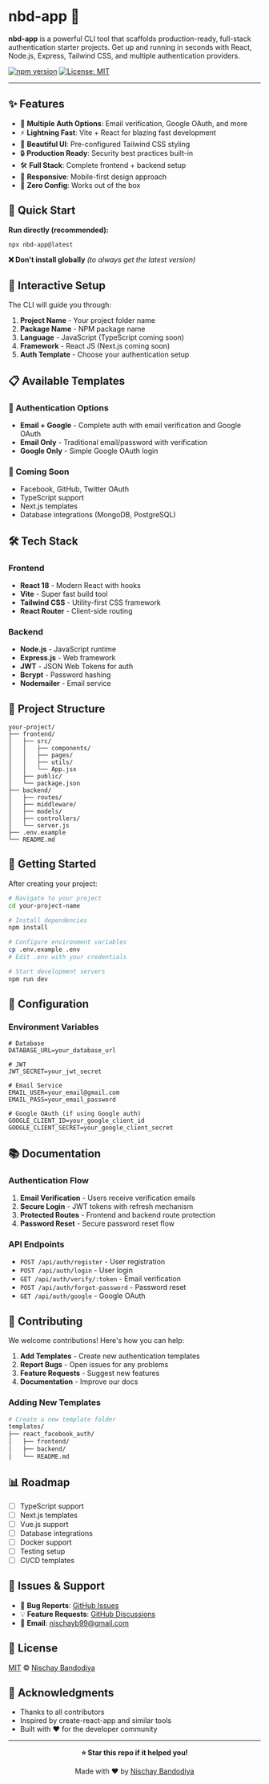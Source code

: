 # nbd-app 🚀

**nbd-app** is a powerful CLI tool that scaffolds production-ready, full-stack authentication starter projects. Get up and running in seconds with React, Node.js, Express, Tailwind CSS, and multiple authentication providers.

[![npm version](https://badge.fury.io/js/nbd-app.svg)](https://badge.fury.io/js/nbd-app)
[![License: MIT](https://img.shields.io/badge/License-MIT-yellow.svg)](https://opensource.org/licenses/MIT)

---

## ✨ Features

- 🎯 **Multiple Auth Options**: Email verification, Google OAuth, and more
- ⚡ **Lightning Fast**: Vite + React for blazing fast development
- 🎨 **Beautiful UI**: Pre-configured Tailwind CSS styling
- 🔒 **Production Ready**: Security best practices built-in
- 🛠️ **Full Stack**: Complete frontend + backend setup
- 📱 **Responsive**: Mobile-first design approach
- 🚀 **Zero Config**: Works out of the box

## 🚀 Quick Start

**Run directly (recommended):**
```bash
npx nbd-app@latest
```

**❌ Don't install globally** _(to always get the latest version)_

## 🎯 Interactive Setup

The CLI will guide you through:

1. **Project Name** - Your project folder name
2. **Package Name** - NPM package name
3. **Language** - JavaScript (TypeScript coming soon)
4. **Framework** - React JS (Next.js coming soon)
5. **Auth Template** - Choose your authentication setup

## 📋 Available Templates

### 🔐 Authentication Options
- **Email + Google** - Complete auth with email verification and Google OAuth
- **Email Only** - Traditional email/password with verification
- **Google Only** - Simple Google OAuth login

### 🔮 Coming Soon
- Facebook, GitHub, Twitter OAuth
- TypeScript support
- Next.js templates
- Database integrations (MongoDB, PostgreSQL)

## 🛠️ Tech Stack

### Frontend
- **React 18** - Modern React with hooks
- **Vite** - Super fast build tool
- **Tailwind CSS** - Utility-first CSS framework
- **React Router** - Client-side routing

### Backend
- **Node.js** - JavaScript runtime
- **Express.js** - Web framework
- **JWT** - JSON Web Tokens for auth
- **Bcrypt** - Password hashing
- **Nodemailer** - Email service

## 📁 Project Structure

```
your-project/
├── frontend/
│   ├── src/
│   │   ├── components/
│   │   ├── pages/
│   │   ├── utils/
│   │   └── App.jsx
│   ├── public/
│   └── package.json
├── backend/
│   ├── routes/
│   ├── middleware/
│   ├── models/
│   ├── controllers/
│   └── server.js
├── .env.example
└── README.md
```

## 🚀 Getting Started

After creating your project:

```bash
# Navigate to your project
cd your-project-name

# Install dependencies
npm install

# Configure environment variables
cp .env.example .env
# Edit .env with your credentials

# Start development servers
npm run dev
```

## 🔧 Configuration

### Environment Variables
```env
# Database
DATABASE_URL=your_database_url

# JWT
JWT_SECRET=your_jwt_secret

# Email Service
EMAIL_USER=your_email@gmail.com
EMAIL_PASS=your_email_password

# Google OAuth (if using Google auth)
GOOGLE_CLIENT_ID=your_google_client_id
GOOGLE_CLIENT_SECRET=your_google_client_secret
```

## 📚 Documentation

### Authentication Flow
1. **Email Verification** - Users receive verification emails
2. **Secure Login** - JWT tokens with refresh mechanism
3. **Protected Routes** - Frontend and backend route protection
4. **Password Reset** - Secure password reset flow

### API Endpoints
- `POST /api/auth/register` - User registration
- `POST /api/auth/login` - User login
- `GET /api/auth/verify/:token` - Email verification
- `POST /api/auth/forgot-password` - Password reset
- `GET /api/auth/google` - Google OAuth

## 🤝 Contributing

We welcome contributions! Here's how you can help:

1. **Add Templates** - Create new authentication templates
2. **Report Bugs** - Open issues for any problems
3. **Feature Requests** - Suggest new features
4. **Documentation** - Improve our docs

### Adding New Templates
```bash
# Create a new template folder
templates/
├── react_facebook_auth/
│   ├── frontend/
│   ├── backend/
│   └── README.md
```

## 📊 Roadmap

- [ ] TypeScript support
- [ ] Next.js templates
- [ ] Vue.js support
- [ ] Database integrations
- [ ] Docker support
- [ ] Testing setup
- [ ] CI/CD templates

## 🐛 Issues & Support

- 🐛 **Bug Reports**: [GitHub Issues](https://github.com/Nischayb99/nbd-app/issues)
- 💡 **Feature Requests**: [GitHub Discussions](https://github.com/Nischayb99/nbd-app/discussions)
- 📧 **Email**: nischayb99@gmail.com

## 📜 License

[MIT](./LICENSE) © [Nischay Bandodiya](https://github.com/Nischayb99)

## 🙏 Acknowledgments

- Thanks to all contributors
- Inspired by create-react-app and similar tools
- Built with ❤️ for the developer community

---

<div align="center">

**⭐ Star this repo if it helped you!**

Made with ❤️ by [Nischay Bandodiya](https://github.com/Nischayb99)

</div>